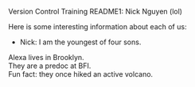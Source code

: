Version Control Training README1: Nick Nguyen (lol)

Here is some interesting information about each of us:

* Nick: I am the youngest of four sons.

Alexa lives in Brooklyn.  
They are a predoc at BFI.  
Fun fact: they once hiked an active volcano.  
  


